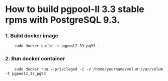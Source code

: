 How to build pgpool-II 3.3 stable rpms with PostgreSQL 9.3.
==================

### 1. Build docker image

```
	sudo docker build -t pgpool2_33_pg93 .
```

### 2. Run docker container

```
	sudo docker run --privileged -i -v /home/yourname/volum:/var/volum -t pgpool2_33_pg93
```